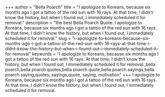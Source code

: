 +++
author = "Bella Poarch"
title = "I apologize to Koreans, because six months ago I got a tattoo of the red sun with 16 rays. At that time, I didn't know the history, but when I found out, I immediately scheduled it for removal."
description = "the best Bella Poarch Quote: I apologize to Koreans, because six months ago I got a tattoo of the red sun with 16 rays. At that time, I didn't know the history, but when I found out, I immediately scheduled it for removal."
slug = "i-apologize-to-koreans-because-six-months-ago-i-got-a-tattoo-of-the-red-sun-with-16-rays-at-that-time-i-didnt-know-the-history-but-when-i-found-out-i-immediately-scheduled-it-for-removal"
keywords = "I apologize to Koreans, because six months ago I got a tattoo of the red sun with 16 rays. At that time, I didn't know the history, but when I found out, I immediately scheduled it for removal.,bella poarch,bella poarch quotes,bella poarch quote,bella poarch sayings,bella poarch saying,quotes, sayings,quote, saying, motivation"
+++
I apologize to Koreans, because six months ago I got a tattoo of the red sun with 16 rays. At that time, I didn't know the history, but when I found out, I immediately scheduled it for removal.
